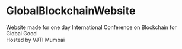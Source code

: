 # GlobalBlockchainWebsite

Website made for one day International Conference on Blockchain for Global Good \
Hosted by VJTI Mumbai 

